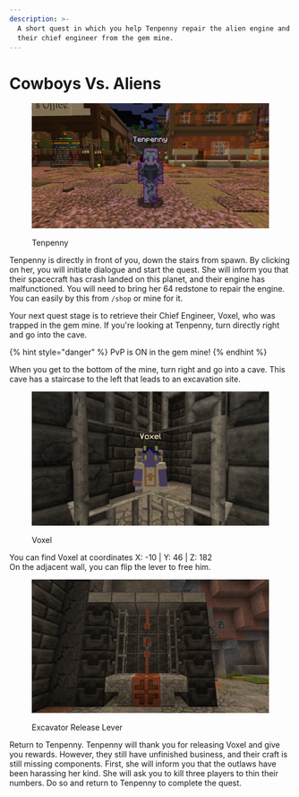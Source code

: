 ```yaml
---
description: >-
  A short quest in which you help Tenpenny repair the alien engine and retrieve
  their chief engineer from the gem mine.
---
```


# Cowboys Vs. Aliens

<figure><img src="../../.gitbook/assets/2024-11-30_12.36.32.png" alt=""><figcaption><p>Tenpenny</p></figcaption></figure>

Tenpenny is directly in front of you, down the stairs from spawn. By clicking on her, you will initiate dialogue and start the quest. She will inform you that their spacecraft has crash landed on this planet, and their engine has malfunctioned. You will need to bring her 64 redstone to repair the engine. You can easily by this from `/shop` or mine for it.

Your next quest stage is to retrieve their Chief Engineer, Voxel, who was trapped in the gem mine. If you're looking at Tenpenny, turn directly right and go into the cave.

{% hint style="danger" %}
PvP is ON in the gem mine!
{% endhint %}

When you get to the bottom of the mine, turn right and go into a cave. This cave has a staircase to the left that leads to an excavation site.

<figure><img src="../../.gitbook/assets/2024-12-01_13.29.21.png" alt=""><figcaption><p>Voxel</p></figcaption></figure>

You can find Voxel at coordinates X: -10 | Y: 46 | Z: 182\
On the adjacent wall, you can flip the lever to free him.

<figure><img src="../../.gitbook/assets/2024-12-01_13.30.42.png" alt=""><figcaption><p>Excavator Release Lever</p></figcaption></figure>

Return to Tenpenny. Tenpenny will thank you for releasing Voxel and give you rewards. However, they still have unfinished business, and their craft is still missing components. First, she will inform you that the outlaws have been harassing her kind. She will ask you to kill three players to thin their numbers. Do so and return to Tenpenny to complete the quest.
